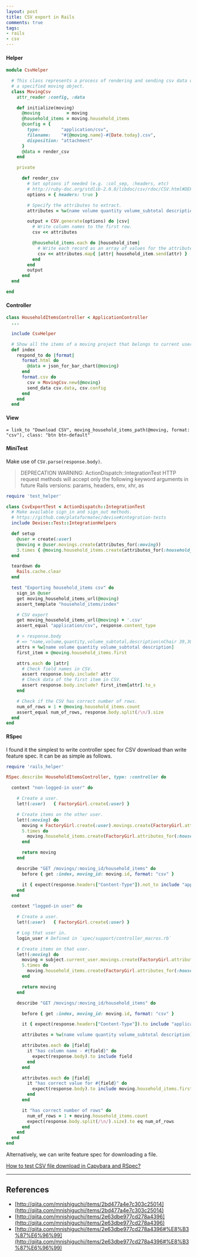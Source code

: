 ```yaml
---
layout: post
title: CSV export in Rails
comments: true
tags:
- rails
- csv
---
```


<!--more-->

#### Helper

```rb
module CsvHelper

  # This class represents a process of rendering and sending csv data of
  # a specified moving object.
  class MovingCsv
    attr_reader :config, :data

    def initialize(moving)
      @moving          = moving
      @household_items = moving.household_items
      @config = {
        type:        "application/csv",
        filename:    "#{@moving.name}-#{Date.today}.csv",
        disposition: "attachment"
      }
      @data = render_csv
    end

    private

      def render_csv
        # Set options if needed (e.g. :col_sep, :headers, etc)
        # http://ruby-doc.org/stdlib-2.0.0/libdoc/csv/rdoc/CSV.html#DEFAULT_OPTIONS
        options = { headers: true }

        # Specify the attributes to extract.
        attributes = %w(name volume quantity volume_subtotal description)

        output = CSV.generate(options) do |csv|
          # Write column names to the first row.
          csv << attributes

          @household_items.each do |household_item|
            # Write each record as an array of values for the attributes.
            csv << attributes.map{ |attr| household_item.send(attr) }
          end
        end
        output
      end
  end

end
```

#### Controller

```rb
class HouseholdItemsController < ApplicationController
  ...

  include CsvHelper

  # Show all the items of a moving project that belongs to current user.
  def index
    respond_to do |format|
      format.html do
        @data = json_for_bar_chart(@moving)
      end
      format.csv do
        csv = MovingCsv.new(@moving)
        send_data csv.data, csv.config
      end
    end
  end
```


#### View

```slim
= link_to "Download CSV", moving_household_items_path(@moving, format: "csv"), class: "btn btn-default"
```

#### MiniTest

Make use of `CSV.parse(response.body)`.

> DEPRECATION WARNING: ActionDispatch::IntegrationTest HTTP request methods will accept only
the following keyword arguments in future Rails versions:
params, headers, env, xhr, as

```rb
require 'test_helper'

class CsvExportTest < ActionDispatch::IntegrationTest
  # Make available sign_in and sign_out methods.
  # https://github.com/plataformatec/devise#integration-tests
  include Devise::Test::IntegrationHelpers

  def setup
    @user = create(:user)
    @moving = @user.movings.create(attributes_for(:moving))
    3.times { @moving.household_items.create(attributes_for(:household_item)) }
  end

  teardown do
    Rails.cache.clear
  end

  test "Exporting household_items csv" do
    sign_in @user
    get moving_household_items_url(@moving)
    assert_template "household_items/index"

    # CSV export
    get moving_household_items_url(@moving) + '.csv'
    assert_equal "application/csv", response.content_type

    # > response.body
    # => "name,volume,quantity,volume_subtotal,description\nChair 39,30,1,30,Very comfortable\nChair 38,30,1,30,Very comfortable\nChair 37,30,1,30,Very comfortable\n"
    attrs = %w[name volume quantity volume_subtotal description]
    first_item = @moving.household_items.first

    attrs.each do |attr|
      # Check field names in CSV.
      assert response.body.include? attr
      # Check data of the first item in CSV.
      assert response.body.include? first_item[attr].to_s
    end

    # Check if the CSV has correct number of rows.
    num_of_rows = 1 + @moving.household_items.count
    assert_equal num_of_rows, response.body.split(/\n/).size
  end
end
```


#### RSpec

I found it the simplest to write controller spec for CSV download than write feature spec.
It can be as simple as follows.

```rb
require 'rails_helper'

RSpec.describe HouseholdItemsController, type: :controller do

  context "non-logged-in user" do

    # Create a user.
    let!(:user)   { FactoryGirl.create(:user) }

    # Create items on the other user.
    let!(:moving) do
      moving = FactoryGirl.create(:user).movings.create(FactoryGirl.attributes_for(:moving))
      5.times do
        moving.household_items.create(FactoryGirl.attributes_for(:household_item))
      end

      return moving
    end

    describe "GET /movings/:moving_id/household_items" do
      before { get :index, moving_id: moving.id, format: "csv" }

      it { expect(response.headers["Content-Type"]).not_to include "application/csv" }
    end
  end

  context "logged-in user" do

    # Create a user.
    let!(:user)   { FactoryGirl.create(:user) }

    # Log that user in.
    login_user # Defined in `spec/support/controller_macros.rb`

    # Create items on that user.
    let!(:moving) do
      moving = subject.current_user.movings.create(FactoryGirl.attributes_for(:moving))
      5.times do
        moving.household_items.create(FactoryGirl.attributes_for(:household_item))
      end

      return moving
    end

    describe "GET /movings/:moving_id/household_items" do

      before { get :index, moving_id: moving.id, format: "csv" }

      it { expect(response.headers["Content-Type"]).to include "application/csv" }

      attributes = %w(name volume quantity volume_subtotal description)

      attributes.each do |field|
        it "has column name - #{field}" do
          expect(response.body).to include field
        end
      end

      attributes.each do |field|
        it "has correct value for #{field}" do
          expect(response.body).to include moving.household_items.first[field].to_s
        end
      end

      it "has correct number of rows" do
        num_of_rows = 1 + moving.household_items.count
        expect(response.body.split(/\n/).size).to eq num_of_rows
      end
    end
  end
end
```

Alternatively, we can write feature spec for downloading a file.

[How to test CSV file download in Capybara and RSpec?](http://stackoverflow.com/questions/29309324/how-to-test-csv-file-download-in-capybara-and-rspec/29544674#29544674)

---

## References

- [http://qiita.com/mnishiguchi/items/2bd477a4e7c303c25014](http://qiita.com/mnishiguchi/items/2bd477a4e7c303c25014)
- [http://qiita.com/mnishiguchi/items/2e63dbe977cd278a4396](http://qiita.com/mnishiguchi/items/2e63dbe977cd278a4396)
- [http://qiita.com/mnishiguchi/items/2e63dbe977cd278a4396#%E8%B3%87%E6%96%99](http://qiita.com/mnishiguchi/items/2e63dbe977cd278a4396#%E8%B3%87%E6%96%99)
